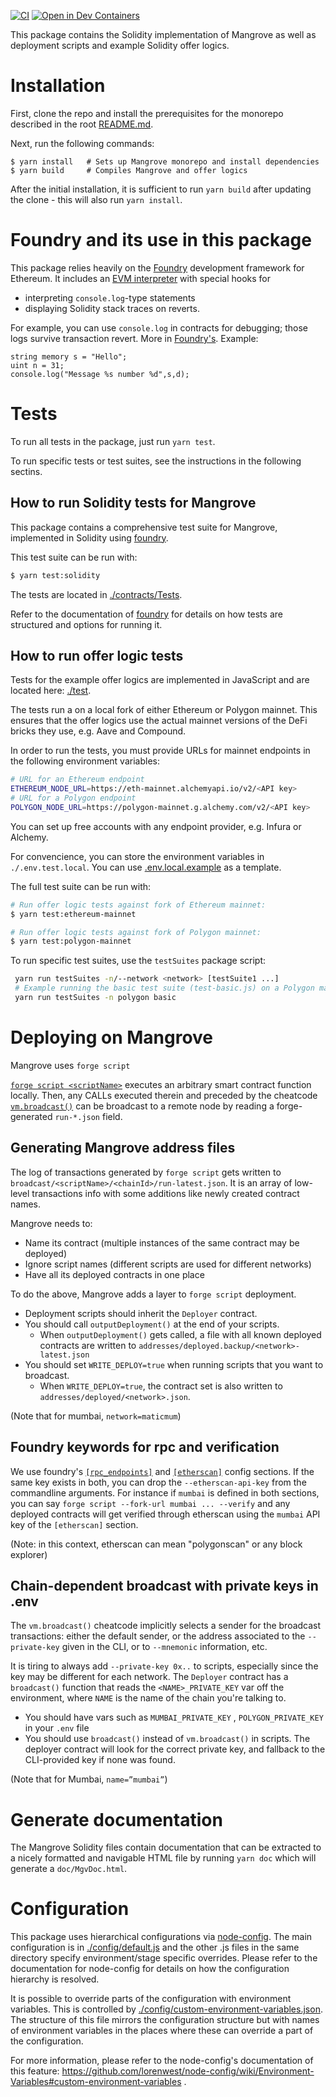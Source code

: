 [![CI](https://github.com/mangrovedao/mangrove-core/actions/workflows/node.js.yml/badge.svg)](https://github.com/mangrovedao/mangrove-core/actions/workflows/node.js.yml) [![Open in Dev Containers](https://img.shields.io/static/v1?label=Dev%20Containers&message=Open&color=blue&logo=visualstudiocode)](https://vscode.dev/redirect?url=vscode://ms-vscode-remote.remote-containers/cloneInVolume?url=https://github.com/prgm-dev/mangrove-core.git)

This package contains the Solidity implementation of Mangrove as well as deployment scripts and example Solidity offer logics.

# Installation

First, clone the repo and install the prerequisites for the monorepo described in the root [README.md](../../README.md).

Next, run the following commands:

```shell
$ yarn install   # Sets up Mangrove monorepo and install dependencies
$ yarn build     # Compiles Mangrove and offer logics
```

After the initial installation, it is sufficient to run `yarn build` after updating the clone - this will also run `yarn install`.

# Foundry and its use in this package

This package relies heavily on the [Foundry](https://book.getfoundry.sh/) development framework for Ethereum. It includes an [EVM interpreter](https://github.com/gakonst/ethers-rs) with special hooks for

- interpreting `console.log`-type statements
- displaying Solidity stack traces on reverts.

For example, you can use `console.log` in contracts for debugging; those logs survive transaction revert. More in [Foundry's](https://book.getfoundry.sh/reference/forge-std/console-log?highlight=console#console-logging). Example:

```
string memory s = "Hello";
uint n = 31;
console.log("Message %s number %d",s,d);
```

# Tests

To run all tests in the package, just run `yarn test`.

To run specific tests or test suites, see the instructions in the following sectins.

## How to run Solidity tests for Mangrove

This package contains a comprehensive test suite for Mangrove, implemented in Solidity using [foundry](https://book.getfoundry.sh/index.html).

This test suite can be run with:

```bash
$ yarn test:solidity
```

The tests are located in [./contracts/Tests](./contracts/Tests).

Refer to the documentation of [foundry](https://book.getfoundry.sh/index.html) for details on how tests are structured and options for running it.

## How to run offer logic tests

Tests for the example offer logics are implemented in JavaScript and are located here: [./test](./test).

The tests run a on a local fork of either Ethereum or Polygon mainnet. This ensures that the offer logics use the actual mainnet versions of the DeFi bricks they use, e.g. Aave and Compound.

In order to run the tests, you must provide URLs for mainnet endpoints in the following environment variables:

```bash
# URL for an Ethereum endpoint
ETHEREUM_NODE_URL=https://eth-mainnet.alchemyapi.io/v2/<API key>
# URL for a Polygon endpoint
POLYGON_NODE_URL=https://polygon-mainnet.g.alchemy.com/v2/<API key>
```

You can set up free accounts with any endpoint provider, e.g. Infura or Alchemy.

For convencience, you can store the environment variables in `./.env.test.local`. You can use [.env.local.example](.env.local.example) as a template.

The full test suite can be run with:

```bash
# Run offer logic tests against fork of Ethereum mainnet:
$ yarn test:ethereum-mainnet

# Run offer logic tests against fork of Polygon mainnet:
$ yarn test:polygon-mainnet
```

To run specific test suites, use the `testSuites` package script:

```bash
 yarn run testSuites -n/--network <network> [testSuite1 ...]
 # Example running the basic test suite (test-basic.js) on a Polygon mainnet fork:
 yarn run testSuites -n polygon basic
```

# Deploying on Mangrove

Mangrove uses `forge script`

[`forge script <scriptName>`](https://book.getfoundry.sh/reference/forge/forge-script) executes an arbitrary smart contract function locally. Then, any CALLs executed therein and preceded by the cheatcode [`vm.broadcast()`](https://book.getfoundry.sh/cheatcodes/broadcast) can be broadcast to a remote node by reading a forge-generated `run-*.json` field.

## Generating Mangrove address files

The log of transactions generated by `forge script` gets written to `broadcast/<scriptName>/<chainId>/run-latest.json`. It is an array of low-level transactions info with some additions like newly created contract names.

Mangrove needs to:

- Name its contract (multiple instances of the same contract may be deployed)
- Ignore script names (different scripts are used for different networks)
- Have all its deployed contracts in one place

To do the above, Mangrove adds a layer to `forge script` deployment.

- Deployment scripts should inherit the `Deployer` contract.
- You should call `outputDeployment()` at the end of your scripts.
  - When `outputDeployment()` gets called, a file with all known deployed contracts are written to `addresses/deployed.backup/<network>-latest.json`
- You should set `WRITE_DEPLOY=true` when running scripts that you want to broadcast.
  - When `WRITE_DEPLOY=true`, the contract set is also written to `addresses/deployed/<network>.json`.

(Note that for mumbai, `network=maticmum`)

## Foundry keywords for rpc and verification

We use foundry's [`[rpc_endpoints]`](https://book.getfoundry.sh/cheatcodes/rpc#examples) and [`[etherscan]`](https://book.getfoundry.sh/reference/config/etherscan?highlight=etherscan#etherscan) config sections. If the same key exists in both, you can drop the `--etherscan-api-key` from the commandline arguments. For instance if `mumbai` is defined in both sections, you can say `forge script --fork-url mumbai ... --verify` and any deployed contracts will get verified through etherscan using the `mumbai` API key of the `[etherscan]` section.

(Note: in this context, etherscan can mean "polygonscan" or any block explorer)

## Chain-dependent broadcast with private keys in .env

The `vm.broadcast()` cheatcode implicitly selects a sender for the broadcast transactions: either the default sender, or the address associated to the `--private-key` given in the CLI, or to `--mnemonic` information, etc.

It is tiring to always add `--private-key 0x..` to scripts, especially since the key may be different for each network. The `Deployer` contract has a `broadcast()` function that reads the `<NAME>_PRIVATE_KEY` var off the environment, where `NAME` is the name of the chain you're talking to.

- You should have vars such as `MUMBAI_PRIVATE_KEY` , `POLYGON_PRIVATE_KEY` in your `.env` file
- You should use `broadcast()` instead of `vm.broadcast()` in scripts. The deployer contract will look for the correct private key, and fallback to the CLI-provided key if none was found.

(Note that for Mumbai, `name=”mumbai”`)

# Generate documentation

The Mangrove Solidity files contain documentation that can be extracted to a nicely formatted and navigable HTML file by running `yarn doc` which will generate a `doc/MgvDoc.html`.

# Configuration

This package uses hierarchical configurations via [node-config](https://github.com/lorenwest/node-config). The main configuration is in [./config/default.js](./config/default.js) and the other .js files in the same directory specify environment/stage specific overrides. Please refer to the documentation for node-config for details on how the configuration hierarchy is resolved.

It is possible to override parts of the configuration with environment variables. This is controlled by [./config/custom-environment-variables.json](./config/custom-environment-variables.json). The structure of this file mirrors the configuration structure but with names of environment variables in the places where these can override a part of the configuration.

For more information, please refer to the node-config's documentation of this feature: https://github.com/lorenwest/node-config/wiki/Environment-Variables#custom-environment-variables .

